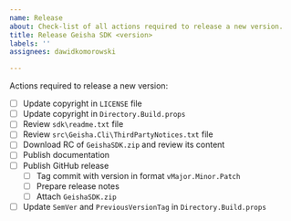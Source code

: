 ```yaml
---
name: Release
about: Check-list of all actions required to release a new version.
title: Release Geisha SDK <version>
labels: ''
assignees: dawidkomorowski

---
```


Actions required to release a new version:
- [ ] Update copyright in `LICENSE` file
- [ ] Update copyright in `Directory.Build.props`
- [ ] Review `sdk\readme.txt` file
- [ ] Review `src\Geisha.Cli\ThirdPartyNotices.txt` file
- [ ] Download RC of `GeishaSDK.zip` and review its content
- [ ] Publish documentation
- [ ] Publish GitHub release
  - [ ] Tag commit with version in format `vMajor.Minor.Patch`
  - [ ] Prepare release notes
  - [ ] Attach `GeishaSDK.zip`
- [ ] Update `SemVer` and `PreviousVersionTag` in `Directory.Build.props`
